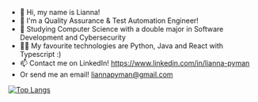 - 👋 Hi, my name is Lianna!
- 👀 I'm a Quality Assurance & Test Automation Engineer!
- 🌱 Studying Computer Science with a double major in Software Development and Cybersecurity
- 👩‍💻 My favourite technologies are Python, Java and React with Typescript :)
- 📫 Contact me on LinkedIn!
https://www.linkedin.com/in/lianna-pyman
- Or send me an email! liannapyman@gmail.com

[![Top Langs](https://github-readme-stats.vercel.app/api/top-langs/?username=liii-p&layout=compact)](https://github.com/anuraghazra/github-readme-stats)

